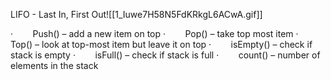 LIFO - Last In, First Out![[1_Iuwe7H58N5FdKRkgL6ACwA.gif]]


·        Push() – add a new item on top
·        Pop() – take top most item
·        Top() – look at top-most item but leave it on top
·        isEmpty() – check if stack is empty
·        isFull() – check if stack is full
·        count() – number of elements in the stack


